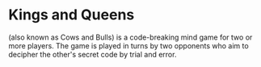 # Kings and Queens
(also known as Cows and Bulls) is a code-breaking mind  game for two or more players. The game is played in turns by two opponents who aim to decipher the other's secret code by trial and error.